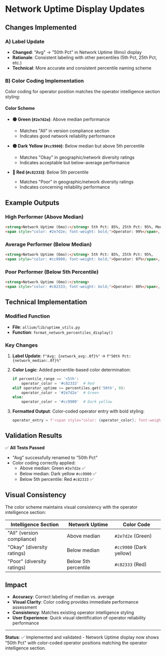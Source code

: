 # Network Uptime Display Updates

## Changes Implemented

### A) Label Update
- **Changed**: "Avg" → "50th Pct" in Network Uptime (6mo) display
- **Rationale**: Consistent labeling with other percentiles (5th Pct, 25th Pct, etc.)
- **Technical**: More accurate and consistent percentile naming scheme

### B) Color Coding Implementation

Color coding for operator position matches the operator intelligence section styling:

#### Color Scheme
- **🟢 Green (`#2e7d2e`)**: Above median performance 
  - Matches "All" in version compliance section
  - Indicates good network reliability performance
  
- **🟡 Dark Yellow (`#cc9900`)**: Below median but above 5th percentile
  - Matches "Okay" in geographic/network diversity ratings  
  - Indicates acceptable but below-average performance
  
- **🔴 Red (`#c82333`)**: Below 5th percentile
  - Matches "Poor" in geographic/network diversity ratings
  - Indicates concerning reliability performance

## Example Outputs

### High Performer (Above Median)
```html
<strong>Network Uptime (6mo):</strong> 5th Pct: 85%, 25th Pct: 95%, Median: 98%, 
<span style="color: #2e7d2e; font-weight: bold;">Operator: 99%</span>, 75th Pct: 99%
```

### Average Performer (Below Median)  
```html
<strong>Network Uptime (6mo):</strong> 5th Pct: 85%, 25th Pct: 95%, 
<span style="color: #cc9900; font-weight: bold;">Operator: 97%</span>, Median: 98%
```

### Poor Performer (Below 5th Percentile)
```html
<strong>Network Uptime (6mo):</strong> 
<span style="color: #c82333; font-weight: bold;">Operator: 80%</span>, 5th Pct: 85%
```

## Technical Implementation

### Modified Function
- **File**: `allium/lib/uptime_utils.py`
- **Function**: `format_network_percentiles_display()`

### Key Changes
1. **Label Update**: `f"Avg: {network_avg:.0f}%"` → `f"50th Pct: {network_median:.0f}%"`

2. **Color Logic**: Added percentile-based color determination:
   ```python
   if percentile_range == '<5th':
       operator_color = '#c82333'  # Red
   elif operator_uptime >= percentiles.get('50th', 0):
       operator_color = '#2e7d2e'  # Green  
   else:
       operator_color = '#cc9900'  # Dark yellow
   ```

3. **Formatted Output**: Color-coded operator entry with bold styling:
   ```python
   operator_entry = f'<span style="color: {operator_color}; font-weight: bold;">Operator: {operator_uptime:.0f}%</span>'
   ```

## Validation Results

✅ **All Tests Passed**
- "Avg" successfully renamed to "50th Pct"
- Color coding correctly applied:
  - Above median: Green `#2e7d2e` ✅
  - Below median: Dark yellow `#cc9900` ✅  
  - Below 5th percentile: Red `#c82333` ✅

## Visual Consistency

The color scheme maintains visual consistency with the operator intelligence section:

| Intelligence Section | Network Uptime | Color Code |
|---------------------|----------------|------------|
| "All" (version compliance) | Above median | `#2e7d2e` (Green) |
| "Okay" (diversity ratings) | Below median | `#cc9900` (Dark yellow) |
| "Poor" (diversity ratings) | Below 5th percentile | `#c82333` (Red) |

## Impact

- **Accuracy**: Correct labeling of median vs. average
- **Visual Clarity**: Color coding provides immediate performance assessment
- **Consistency**: Matches existing operator intelligence styling
- **User Experience**: Quick visual identification of operator reliability performance

---

**Status**: ✅ Implemented and validated - Network Uptime display now shows "50th Pct" with color-coded operator positions matching the operator intelligence section.